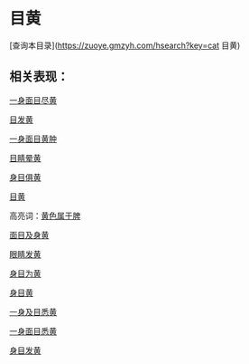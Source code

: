 # 目黄
[查询本目录](https://zuoye.gmzyh.com/hsearch?key=cat 目黄)

## 相关表现：

[一身面目尽黄](https://zuoye.gmzyh.com/search?key=一身面目尽黄)
[目发黄](https://zuoye.gmzyh.com/search?key=目发黄)
[一身面目黄肿](https://zuoye.gmzyh.com/search?key=一身面目黄肿)
[目睛晕黄](https://zuoye.gmzyh.com/search?key=目睛晕黄)
[身目俱黄](https://zuoye.gmzyh.com/search?key=身目俱黄)
[目黄](https://zuoye.gmzyh.com/search?key=目黄)
高亮词：[黄色属于脾](https://zuoye.gmzyh.com/search?key=黄色属于脾)  
[面目及身黄](https://zuoye.gmzyh.com/search?key=面目及身黄)
[眼睛发黄](https://zuoye.gmzyh.com/search?key=眼睛发黄)
[身目为黄](https://zuoye.gmzyh.com/search?key=身目为黄)
[身目黄](https://zuoye.gmzyh.com/search?key=身目黄)
[一身及目悉黄](https://zuoye.gmzyh.com/search?key=一身及目悉黄)
[一身面目悉黄](https://zuoye.gmzyh.com/search?key=一身面目悉黄)
[身目发黄](https://zuoye.gmzyh.com/search?key=身目发黄)
